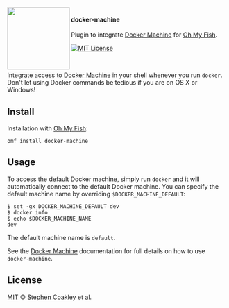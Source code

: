 <img src="https://cdn.rawgit.com/oh-my-fish/oh-my-fish/e4f1c2e0219a17e2c748b824004c8d0b38055c16/docs/logo.svg" align="left" width="144px" height="144px"/>

#### docker-machine
Plugin to integrate [Docker Machine][docker-machine] for [Oh My Fish][omf].

[![MIT License](https://img.shields.io/badge/license-MIT-007EC7.svg?style=flat-square)](/LICENSE)

<br/>

Integrate access to [Docker Machine][docker-machine] in your shell whenever you run `docker`. Don't let using Docker commands be tedious if you are on OS X or Windows!


## Install
Installation with [Oh My Fish][omf]:

    omf install docker-machine


## Usage
To access the default Docker machine, simply run `docker` and it will automatically connect to the default Docker machine. You can specify the default machine name by overriding `$DOCKER_MACHINE_DEFAULT`:

    $ set -gx DOCKER_MACHINE_DEFAULT dev
    $ docker info
    $ echo $DOCKER_MACHINE_NAME
    dev

The default machine name is `default`.

See the [Docker Machine][docker-machine] documentation for full details on how to use `docker-machine`.


## License
[MIT][mit] © [Stephen Coakley][author] et [al][contributors].


[author]: http://github.com/coderstephen
[contributors]: https://github.com/oh-my-fish/plugin-docker-machine/graphs/contributors
[docker-machine]: https://docs.docker.com/machine/
[license-badge]: https://img.shields.io/badge/license-MIT-007EC7.svg?style=flat-square
[mit]: http://opensource.org/licenses/MIT
[omf]: https://www.github.com/oh-my-fish/oh-my-fish
